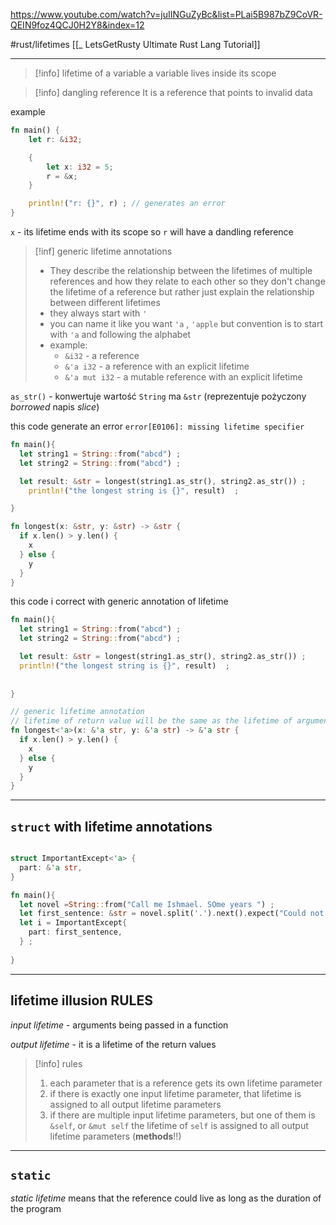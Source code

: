 https://www.youtube.com/watch?v=juIINGuZyBc&list=PLai5B987bZ9CoVR-QEIN9foz4QCJ0H2Y8&index=12

#rust/lifetimes
[[_ LetsGetRusty Ultimate Rust Lang Tutorial]]

-------
>[!info] lifetime of a variable
>a variable lives  inside its scope



>[!info] dangling reference
>It is a reference that points to invalid data 
>

example
```rust
fn main() {
	let r: &i32;

	{
		let x: i32 = 5;
		r = &x;
	}

	println!("r: {}", r) ; // generates an error
}
```
`x` - its lifetime ends with its scope so `r` will have a dandling reference


>[!inf] generic lifetime annotations
>- They describe the relationship between the lifetimes of multiple references and how they relate to each other so they don't change the lifetime of  a reference but rather just explain the relationship between different lifetimes 
>- they always start with `'`
>- you can name it like you want `'a` , `'apple` but convention is to start with `'a`  and following the alphabet
>- example:
>	- `&i32` - a reference
>	- `&'a i32` - a reference with an explicit lifetime 
>	- `&'a mut i32` - a mutable reference with an explicit lifetime



`as_str()` - konwertuje wartość `String` ma `&str` (reprezentuje pożyczony *borrowed* napis *slice*)

this code generate an error `error[E0106]: missing lifetime specifier`
```rust
fn main(){
  let string1 = String::from("abcd") ;
  let string2 = String::from("abcd") ;

  let result: &str = longest(string1.as_str(), string2.as_str()) ;
    println!("the longest string is {}", result)  ;

}

fn longest(x: &str, y: &str) -> &str {
  if x.len() > y.len() {
    x
  } else {
    y
  }
}
```


this code i correct with generic annotation of lifetime
```rust
fn main(){
  let string1 = String::from("abcd") ;
  let string2 = String::from("abcd") ;

  let result: &str = longest(string1.as_str(), string2.as_str()) ;
  println!("the longest string is {}", result)  ;
  
  
}

// generic lifetime annotation
// lifetime of return value will be the same as the lifetime of arguments
fn longest<'a>(x: &'a str, y: &'a str) -> &'a str {
  if x.len() > y.len() {
    x
  } else {
    y
  }
}
```


----
## `struct` with lifetime annotations
```rust

struct ImportantExcept<'a> {
  part: &'a str,
}

fn main(){
  let novel =String::from("Call me Ishmael. SOme years ") ;
  let first_sentence: &str = novel.split('.').next().expect("Could not found.") ;
  let i = ImportantExcept{
    part: first_sentence,
  } ;
  
}
```


---
## lifetime illusion RULES
*input lifetime* - arguments being passed in a function 

*output lifetime* - it is a lifetime of the return values

>[!info] rules
>1. each parameter that is a reference gets its own lifetime parameter
>2. if there is exactly one input lifetime parameter, that lifetime is assigned to all output lifetime parameters
>3. if there are multiple  input lifetime parameters, but one of them is `&self`, or `&mut self` the lifetime of `self` is assigned to all output lifetime parameters (**methods**!!)


---
## `static`
*static lifetime* means that the reference could live as long as the duration of the program










